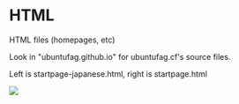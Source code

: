HTML
====

HTML files (homepages, etc)

Look in "ubuntufag.github.io" for ubuntufag.cf's source files.

Left is startpage-japanese.html, right is startpage.html

<img src="http://a.pomf.se/vrjrtb.png">
